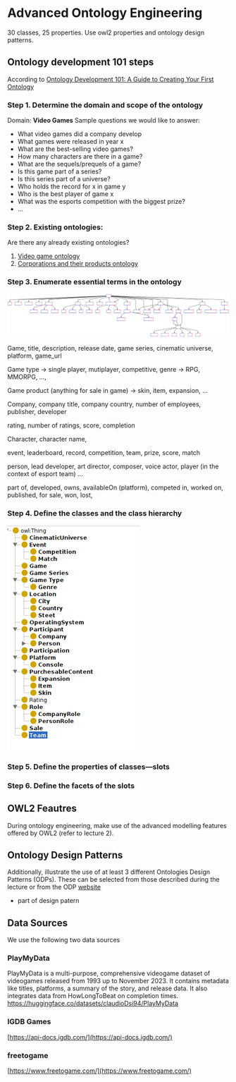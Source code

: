 # Advanced Ontology Engineering
30 classes, 25 properties. Use owl2 properties and ontology design patterns. 

## Ontology development 101 steps
According to [Ontology Development 101: A Guide to Creating Your First Ontology](https://protege.stanford.edu/publications/ontology_development/ontology101.pdf)
### Step 1. Determine the domain and scope of the ontology
Domain: **Video Games**
Sample questions we would like to answer:
- What video games did a company develop
- What games were released in year x
- What are the best-selling video games?
- How many characters are there in a game?
- What are the sequels/prequels of a game?
- Is this game part of a series?
- Is this series part of a universe?
- Who holds the record for x in game y
- Who is the best player of game x
- What was the esports competition with the biggest prize?
- ...
  
### Step 2. Existing ontologies:
Are there any already existing ontologies? 
1. [Video game ontology](https://vocab.linkeddata.es/vgo/) 
2. [Corporations and their products ontology](https://spec.edmcouncil.org/fibo/ontology/BE/LegalEntities/FormalBusinessOrganizations/)

### Step 3. Enumerate essential terms in the ontology

![OR](doc/figures/or-diagram.svg "Video Games")

Game, title, description, release date, game series, cinematic universe, platform, game_url

Game type -> single player, mutiplayer, competitive, genre -> RPG, MMORPG, ..., 

Game product (anything for sale in game) -> skin, item, expansion, ...

Company, company title, company country, number of employees, publisher, developer

rating, number of ratings, score, completion

Character, character name,

event, leaderboard, record, competition, team, prize, score, match

person, lead developer, art director, composer, voice actor, player (in the context of esport team) ...

part of, developed, owns, availableOn (platform), competed in, worked on, published, for sale, won, lost, 

### Step 4. Define the classes and the class hierarchy
![OR](doc/figures/ontology-hiearchy.png "Video Games hiearchy")
### Step 5. Define the properties of classes—slots
### Step 6. Define the facets of the slots


## OWL2 Feautres
During ontology engineering, make use of the advanced modelling features offered
by OWL2 (refer to lecture 2).

## Ontology Design Patterns
Additionally, illustrate the use of at least 3 different Ontologies
Design Patterns (ODPs). These can be selected from those described during the lecture or
from the ODP [website](http://ontologydesignpatterns.org/wiki/Main_Page)

- part of design patern




## Data Sources
We use the following two data sources

### PlayMyData
PlayMyData is a multi-purpose, comprehensive videogame dataset of videogames released from 1993 up to November 2023. It contains metadata like titles, platforms, a summary of the story, and release data. It also integrates data from HowLongToBeat on completion times.
https://huggingface.co/datasets/claudioDsi94/PlayMyData

### IGDB Games
[https://api-docs.igdb.com/](https://api-docs.igdb.com/)

### freetogame
[https://www.freetogame.com/](https://www.freetogame.com/)
